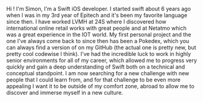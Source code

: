 Hi !
I'm Simon, I'm a Swift iOS developer. I started swift about 6 years ago when I was in my 3rd year of Epitech and it's been my favorite language since then. 
I have worked LVMH at 24S where I discovered how international online retail works with great people and at Netatmo which was a great experience in the IOT world.
My first personal project and the one I've always come back to since then has been a Pokedex, which you can always find a version of on my GitHub (the actual one is pretty new, but pretty cool codewise I think).
I've had the incredible luck to work in highly senior environments for all of my career, which allowed me to progress very quickly and gain a deep understanding of Swift both on a technical and conceptual standpoint.
I am now searching for a new challenge with new people that I could learn from, and for that challenge to be even more appealing I want it to be outside of my comfort zone, abroad to allow me to discover and immerse myself in a new culture.
